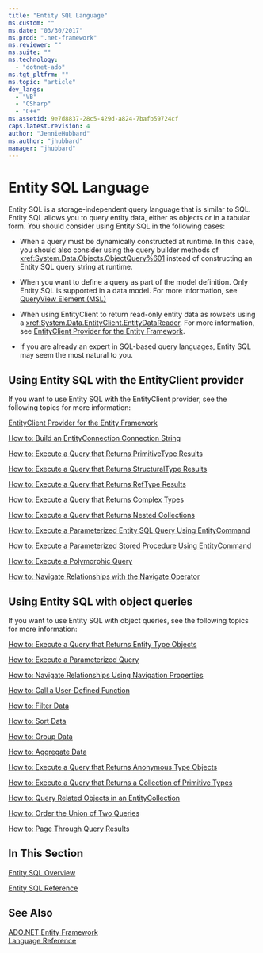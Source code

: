 ```yaml
---
title: "Entity SQL Language"
ms.custom: ""
ms.date: "03/30/2017"
ms.prod: ".net-framework"
ms.reviewer: ""
ms.suite: ""
ms.technology: 
  - "dotnet-ado"
ms.tgt_pltfrm: ""
ms.topic: "article"
dev_langs: 
  - "VB"
  - "CSharp"
  - "C++"
ms.assetid: 9e7d8837-28c5-429d-a824-7bafb59724cf
caps.latest.revision: 4
author: "JennieHubbard"
ms.author: "jhubbard"
manager: "jhubbard"
---
```

# Entity SQL Language
Entity SQL is a storage-independent query language that is similar to SQL. Entity SQL allows you to query entity data, either as objects or in a tabular form. You should consider using Entity SQL in the following cases:  
  
-   When a query must be dynamically constructed at runtime. In this case, you should also consider using the query builder methods of <xref:System.Data.Objects.ObjectQuery%601> instead of constructing an Entity SQL query string at runtime.  
  
-   When you want to define a query as part of the model definition. Only Entity SQL is supported in a data model. For more information, see [QueryView Element (MSL)](http://msdn.microsoft.com/en-us/f0426b34-45cb-4fd7-9777-e0570c5e0e80)  
  
-   When using EntityClient to return read-only entity data as rowsets using a <xref:System.Data.EntityClient.EntityDataReader>. For more information, see [EntityClient Provider for the Entity Framework](../../../../../../docs/framework/data/adonet/ef/entityclient-provider-for-the-entity-framework.md).  
  
-   If you are already an expert in SQL-based query languages, Entity SQL may seem the most natural to you.  
  
## Using Entity SQL with the EntityClient provider  
 If you want to use Entity SQL with the EntityClient provider, see the following topics for more information:  
  
 [EntityClient Provider for the Entity Framework](../../../../../../docs/framework/data/adonet/ef/entityclient-provider-for-the-entity-framework.md)  
  
 [How to: Build an EntityConnection Connection String](../../../../../../docs/framework/data/adonet/ef/how-to-build-an-entityconnection-connection-string.md)  
  
 [How to: Execute a Query that Returns PrimitiveType Results](../../../../../../docs/framework/data/adonet/ef/how-to-execute-a-query-that-returns-primitivetype-results.md)  
  
 [How to: Execute a Query that Returns StructuralType Results](../../../../../../docs/framework/data/adonet/ef/how-to-execute-a-query-that-returns-structuraltype-results.md)  
  
 [How to: Execute a Query that Returns RefType Results](../../../../../../docs/framework/data/adonet/ef/how-to-execute-a-query-that-returns-reftype-results.md)  
  
 [How to: Execute a Query that Returns Complex Types](../../../../../../docs/framework/data/adonet/ef/how-to-execute-a-query-that-returns-complex-types.md)  
  
 [How to: Execute a Query that Returns Nested Collections](../../../../../../docs/framework/data/adonet/ef/how-to-execute-a-query-that-returns-nested-collections.md)  
  
 [How to: Execute a Parameterized Entity SQL Query Using EntityCommand](../../../../../../docs/framework/data/adonet/ef/how-to-execute-a-parameterized-entity-sql-query-using-entitycommand.md)  
  
 [How to: Execute a Parameterized Stored Procedure Using EntityCommand](../../../../../../docs/framework/data/adonet/ef/how-to-execute-a-parameterized-stored-procedure-using-entitycommand.md)  
  
 [How to: Execute a Polymorphic Query](../../../../../../docs/framework/data/adonet/ef/how-to-execute-a-polymorphic-query.md)  
  
 [How to: Navigate Relationships with the Navigate Operator](../../../../../../docs/framework/data/adonet/ef/how-to-navigate-relationships-with-the-navigate-operator.md)  
  
## Using Entity SQL with object queries  
 If you want to use Entity SQL with object queries, see the following topics for more information:  
  
 [How to: Execute a Query that Returns Entity Type Objects](http://msdn.microsoft.com/en-us/f73e137d-1534-42bb-9e31-99ca42c19b48)  
  
 [How to: Execute a Parameterized Query](http://msdn.microsoft.com/en-us/42048f03-c65c-4d98-b50a-3e7d537a63e8)  
  
 [How to: Navigate Relationships Using Navigation Properties](http://msdn.microsoft.com/en-us/b1d71c7d-16a7-4b46-96ac-690176bd5057)  
  
 [How to: Call a User-Defined Function](http://msdn.microsoft.com/en-us/ad131b86-8b4e-4747-8605-d4fc64fb9d02)  
  
 [How to: Filter Data](http://msdn.microsoft.com/en-us/776f8556-3350-4572-804a-b1513515c1b2)  
  
 [How to: Sort Data](http://msdn.microsoft.com/en-us/c05f2506-cb9d-4ebc-822b-300042ad53e7)  
  
 [How to: Group Data](http://msdn.microsoft.com/en-us/df801d9d-9a8a-4157-97a6-5016b18998e1)  
  
 [How to: Aggregate Data](http://msdn.microsoft.com/en-us/4cf04ce8-3c0f-4f88-9d97-8fac8622598d)  
  
 [How to: Execute a Query that Returns Anonymous Type Objects](http://msdn.microsoft.com/en-us/3b264025-e911-4d73-90ce-992d2b9d189d)  
  
 [How to: Execute a Query that Returns a Collection of Primitive Types](http://msdn.microsoft.com/en-us/115b52c0-4f27-4253-8991-284b450000b5)  
  
 [How to: Query Related Objects in an EntityCollection](http://msdn.microsoft.com/en-us/11ce946f-16f8-4c1d-9d80-f740853807ba)  
  
 [How to: Order the Union of Two Queries](http://msdn.microsoft.com/en-us/853c583a-eaba-4400-830d-be974e735313)  
  
 [How to: Page Through Query Results](http://msdn.microsoft.com/en-us/ffc0f920-e7de-42e0-9b12-ef356421d030)  
  
## In This Section  
 [Entity SQL Overview](../../../../../../docs/framework/data/adonet/ef/language-reference/entity-sql-overview.md)  
  
 [Entity SQL Reference](../../../../../../docs/framework/data/adonet/ef/language-reference/entity-sql-reference.md)  
  
## See Also  
 [ADO.NET Entity Framework](../../../../../../docs/framework/data/adonet/ef/index.md)   
 [Language Reference](../../../../../../docs/framework/data/adonet/ef/language-reference/index.md)
